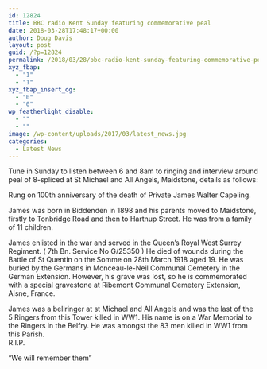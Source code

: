 ```yaml
---
id: 12824
title: BBC radio Kent Sunday featuring commemorative peal
date: 2018-03-28T17:48:17+00:00
author: Doug Davis
layout: post
guid: /?p=12824
permalink: /2018/03/28/bbc-radio-kent-sunday-featuring-commemorative-peal/
xyz_fbap:
  - "1"
  - "1"
xyz_fbap_insert_og:
  - "0"
  - "0"
wp_featherlight_disable:
  - ""
  - ""
image: /wp-content/uploads/2017/03/latest_news.jpg
categories:
  - Latest News
---
```

Tune in Sunday to listen between 6 and 8am to ringing and interview around peal of 8-spliced at St Michael and All Angels, Maidstone, details as follows:

Rung on 100th anniversary of the death of Private James Walter Capeling.

James was born in Biddenden in 1898 and his parents moved to Maidstone, firstly to Tonbridge Road and then to Hartnup Street. He was from a family of 11 children.

James enlisted in the war and served in the Queen’s Royal West Surrey Regiment. ( 7th Bn. Service No G/25350 ) He died of wounds during the Battle of St Quentin on the Somme on 28th March 1918 aged 19. He was buried by the Germans in Monceau-le-Neil Communal Cemetery in the German Extension. However, his grave was lost, so he is commemorated with a special gravestone at Ribemont Communal Cemetery Extension, Aisne, France.

James was a bellringer at st Michael and All Angels and was the last of the 5 Ringers from this Tower killed in WW1. His name is on a War Memorial to the Ringers in the Belfry. He was amongst the 83 men killed in WW1 from this Parish.  
R.I.P.

“We will remember them”

&nbsp;
